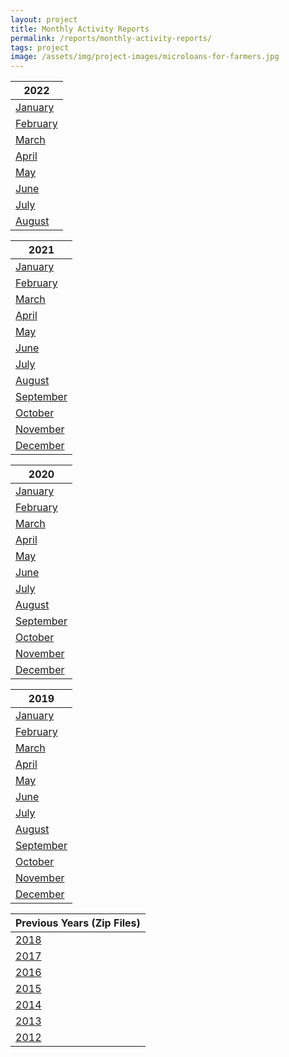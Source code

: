 ```yaml
---
layout: project
title: Monthly Activity Reports
permalink: /reports/monthly-activity-reports/
tags: project
image: /assets/img/project-images/microloans-for-farmers.jpg
---
```

| 2022      |
|-----------|
| [January]({{site.baseurl}}/assets/files/Monthly_Activity_Report_2022_January.pdf)
| [February]({{site.baseurl}}/assets/files/Monthly_Activity_Report_2022_February.pdf)
| [March]({{site.baseurl}}/assets/files/Monthly_Activity_Report_2022_March.pdf)
| [April]({{site.baseurl}}/assets/files/Monthly_Activity_Report_2022_April.pdf)
| [May]({{site.baseurl}}/assets/files/Monthly_Activity_Report_2022_May.pdf)
| [June]({{site.baseurl}}/assets/files/Monthly_Activity_Report_2022_June.pdf)
| [July]({{site.baseurl}}/assets/files/Monthly_Activity_Report_2022_July.pdf)
| [August]({{site.baseurl}}/assets/files/Monthly_Activity_Report_2022_August.pdf)


| 2021      |
|-----------|
| [January]({{site.baseurl}}/assets/files/Monthly_Activity_Report_2021_January.pdf)   |
| [February]({{site.baseurl}}/assets/files/Monthly_Activity_Report_2021_February.pdf)   |
| [March]({{site.baseurl}}/assets/files/Monthly_Activity_Report_2021_March.pdf)   |
| [April]({{site.baseurl}}/assets/files/Monthly_Activity_Report_2021_April.pdf)   |
| [May]({{site.baseurl}}/assets/files/Monthly_Activity_Report_2021_May.pdf)   |
| [June]({{site.baseurl}}/assets/files/Monthly_Activity_Report_2021_June.pdf)   |
| [July]({{site.baseurl}}/assets/files/Monthly_Activity_Report_2021_July.pdf)   |
| [August]({{site.baseurl}}/assets/files/Monthly_Activity_Report_2021_August.pdf)   |
| [September]({{site.baseurl}}/assets/files/Monthly_Activity_Report_2021_September.pdf)   |
| [October]({{site.baseurl}}/assets/files/Monthly_Activity_Report_2021_October.pdf)
| [November]({{site.baseurl}}/assets/files/Monthly_Activity_Report_2021_November.pdf) |
| [December]({{site.baseurl}}/assets/files/Monthly_Activity_Report_2021_December.pdf)   |

| 2020      |
|-----------|
| [January]({{site.baseurl}}/assets/files/Monthly_Activity_Report_2020_January.pdf)   |
| [February]({{site.baseurl}}/assets/files/Monthly_Activity_Report_2020_February.pdf)   |
| [March]({{site.baseurl}}/assets/files/Monthly_Activity_Report_2020_March.pdf)   |
| [April]({{site.baseurl}}/assets/files/Monthly_Activity_Report_2020_April.pdf)   |
| [May]({{site.baseurl}}/assets/files/Monthly_Activity_Report_2020_May.pdf)   |
| [June]({{site.baseurl}}/assets/files/Monthly_Activity_Report_2020_June.pdf)   |
| [July]({{site.baseurl}}/assets/files/Monthly_Activity_Report_2020_July.pdf)   |
| [August]({{site.baseurl}}/assets/files/Monthly_Activity_Report_2020_August.pdf)   |
| [September]({{site.baseurl}}/assets/files/Monthly_Activity_Report_2020_September.pdf)   |
| [October]({{site.baseurl}}/assets/files/Monthly_Activity_Report_2020_October.pdf)   |
| [November]({{site.baseurl}}/assets/files/Monthly_Activity_Report_2020_November.pdf)   |
| [December]({{site.baseurl}}/assets/files/Monthly_Activity_Report_2020_December.pdf)   |



| 2019      |
|-----------|
| [January]({{site.baseurl}}/assets/files/Monthly_Activity_Report_2019_January.pdf)   |
| [February]({{site.baseurl}}/assets/files/Monthly_Activity_Report_2019_February.pdf)   |
| [March]({{site.baseurl}}/assets/files/Monthly_Activity_Report_2019_March.pdf)   |
| [April]({{site.baseurl}}/assets/files/Monthly_Activity_Report_2019_April.pdf)   |
| [May]({{site.baseurl}}/assets/files/Monthly_Activity_Report_2019_May.pdf)   |
| [June]({{site.baseurl}}/assets/files/Monthly_Activity_Report_2019_June.pdf)   |
| [July]({{site.baseurl}}/assets/files/Monthly_Activity_Report_2019_July.pdf)   |
| [August]({{site.baseurl}}/assets/files/Monthly_Activity_Report_2019_August.pdf)   |
| [September]({{site.baseurl}}/assets/files/Monthly_Activity_Report_2019_September.pdf)   |
| [October]({{site.baseurl}}/assets/files/Monthly_Activity_Report_2019_October.pdf)   |
| [November]({{site.baseurl}}/assets/files/Monthly_Activity_Report_2019_November.pdf)   |
| [December]({{site.baseurl}}/assets/files/Monthly_Activity_Report_2019_December.pdf)   |

| Previous Years (Zip Files)     |
|-----------|
| [2018]({{site.baseurl}}/assets/files/2018_Monthly_Activity_Reports.zip)   |
| [2017]({{site.baseurl}}/assets/files/2017_Monthly_Activity_Reports.zip)   |
| [2016]({{site.baseurl}}/assets/files/2016_Monthly_Activity_Reports.zip)   |
| [2015]({{site.baseurl}}/assets/files/2015_Monthly_Activity_Reports.zip)   |
| [2014]({{site.baseurl}}/assets/files/2014_Monthly_Activity_Reports.zip)  |
| [2013]({{site.baseurl}}/assets/files/2013_Monthly_Activity_Reports.zip)     |
| [2012]({{site.baseurl}}/assets/files/2012_Monthly_Activity_Reports.zip)    |


